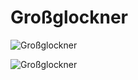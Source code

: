 
Großglockner
============


![Großglockner](https://bergparadiese.de/wp-content/uploads/2022/06/Der-Grossglockner-vom-Lucknerhaus-aus-betrachtet.jpg)

![Großglockner](https://tourism.hochkoenig.at/media/infrastructure/grossglockner-strasse-blick-auf-grossglockner.jpg)